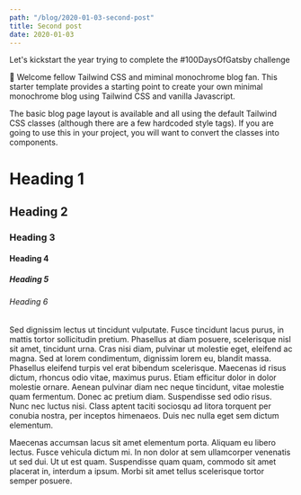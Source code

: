 ```yaml
---
path: "/blog/2020-01-03-second-post"
title: Second post
date: 2020-01-03
---
```


Let's kickstart the year trying to complete the #100DaysOfGatsby challenge

👋 Welcome fellow Tailwind CSS and miminal monochrome blog fan. This starter template provides a starting point to create your own minimal monochrome blog using Tailwind CSS and vanilla Javascript.

The basic blog page layout is available and all using the default Tailwind CSS classes (although there are a few hardcoded style tags). If you are going to use this in your project, you will want to convert the classes into components.

# Heading 1

## Heading 2

### Heading 3

#### Heading 4

##### Heading 5

###### Heading 6

Sed dignissim lectus ut tincidunt vulputate. Fusce tincidunt lacus purus, in mattis tortor sollicitudin pretium. Phasellus at diam posuere, scelerisque nisl sit amet, tincidunt urna. Cras nisi diam, pulvinar ut molestie eget, eleifend ac magna. Sed at lorem condimentum, dignissim lorem eu, blandit massa. Phasellus eleifend turpis vel erat bibendum scelerisque. Maecenas id risus dictum, rhoncus odio vitae, maximus purus. Etiam efficitur dolor in dolor molestie ornare. Aenean pulvinar diam nec neque tincidunt, vitae molestie quam fermentum. Donec ac pretium diam. Suspendisse sed odio risus. Nunc nec luctus nisi. Class aptent taciti sociosqu ad litora torquent per conubia nostra, per inceptos himenaeos. Duis nec nulla eget sem dictum elementum.

Maecenas accumsan lacus sit amet elementum porta. Aliquam eu libero lectus. Fusce vehicula dictum mi. In non dolor at sem ullamcorper venenatis ut sed dui. Ut ut est quam. Suspendisse quam quam, commodo sit amet placerat in, interdum a ipsum. Morbi sit amet tellus scelerisque tortor semper posuere.
